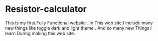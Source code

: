 # Resistor-calculator
This is my first Fully Functional website . In This web site I include many new things like toggle dark and light theme . And so many new Things I learn During making this web site.
